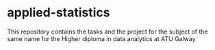 # applied-statistics
This repository contains the tasks and the project for the subject of the same name for the Higher diploma in data analytics at ATU Galway
